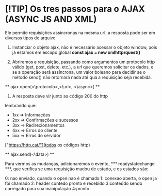 #  [!TIP] Os tres passos para o AJAX (ASYNC JS AND XML)

<p>
Ele permite requisições assíncronas na mesma url,
a resposta pode ser em diversos tipos de arquivo
</p>



1. Instanciar o objeto ajax, não é necessário acessar o objeto window, pois já estamos em escopo global
**const ajax = new xmlhttprquest()**

1. Abriremos a requisição, passando como argumentos um protocolo http válido (get, post, delete, etc.), a url que queremos solicitar os dados, e se a operação será assíncrona, um valor boleano para decidir se o método send() não retornará nada até qua a requisição seja recebida.

** ajax.open(<\protocolo>,<\url>, <\async>) **

1. A resposta deve vir junto ao código 200 do http

lembrando que:
- 1xx => Informações
- 2xx => Confirmações e sucessos
- 3xx => Redirecionamentos
- 4xx => Erros do cliente
- 5xx => Erros do servidor

["https://http.cat/"](todos os códigos http) 

** ajax.send(<\data>) **
</li>

Para vermos as mudanças, adicionaremos o evento, *** readystatechange ***, que verifica se uma requisição mudou de estado, e os estados são:

0: nao enviado, quando o open nao é chamado
1: conexao aberta, o open ja foi chamado
2: header contedo pronto e recebido
3:conteúdo sendo carregado para sua manipulação
4:pronto



